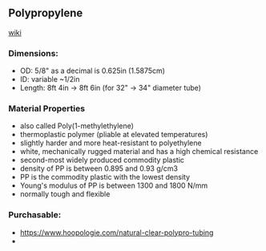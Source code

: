 ## Polypropylene

[wiki](https://en.wikipedia.org/wiki/Polypropylene)

### Dimensions:
- OD: 5/8" as a decimal is 0.625in (1.5875cm)
- ID: variable ~1/2in
- Length: 8ft 4in -> 8ft 6in (for 32" -> 34" diameter tube)


### Material Properties
- also called Poly(1-methylethylene)
- thermoplastic polymer (pliable at elevated temperatures)
- slightly harder and more heat-resistant to polyethylene
- white, mechanically rugged material and has a high chemical resistance
- second-most widely produced commodity plastic
- density of PP is between 0.895 and 0.93 g/cm3
- PP is the commodity plastic with the lowest density
- Young's modulus of PP is between 1300 and 1800 N/mm
- normally tough and flexible


### Purchasable:
- https://www.hoopologie.com/natural-clear-polypro-tubing
- 






